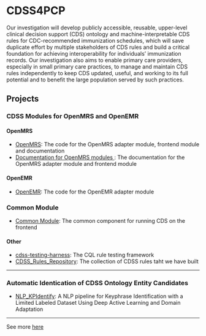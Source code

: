 # CDSS4PCP

Our investigation will develop publicly accessible, reusable, upper-level clinical decision support (CDS) ontology and machine-interpretable CDS rules for CDC-recommended immunization schedules, which will save duplicate effort by multiple stakeholders of CDS rules and build a critical foundation for achieving interoperability for individuals’ immunization records. Our investigation also aims to enable primary care providers, especially in small primary care practices, to manage and maintain CDS rules independently to keep CDS updated, useful, and working to its full potential and to benefit the large population served by such practices.






## Projects
### CDSS Modules for OpenMRS and OpenEMR
#### OpenMRS
- [OpenMRS](https://github.com/xjing16/EMR_EHR4CDSSPCP/tree/main/OpenMRS): The code for the OpenMRS adapter module, frontend module and documentation
- [Documentation for OpenMRS modules ](https://github.com/xjing16/EMR_EHR4CDSSPCP/tree/main/OpenMRS/docs/README.md): The documentation for the OpenMRS adapter module and frontend module 

#### OpenEMR
- [OpenEMR](https://github.com/xjing16/EMR_EHR4CDSSPCP/tree/main/OpenEMR): The code for the OpenEMR adapter module

### Common Module
- [Common Module](https://github.com/xjing16/EMR_EHR4CDSSPCP/tree/main/Common): The common component for running CDS on the frontend

#### Other
- [cdss-testing-harness](https://github.com/DrSmCraft/cdss-testing-harness.git): The CQL rule testing framework
- [CDSS_Rules_Repository](https://github.com/CDSS4PCP/CDSS_Rules_Repository): The collection of CDSS rules taht we have built

---
### Automatic Identication of CDSS Ontology Entity Candidates
- [NLP_KPIdentify](https://github.com/CDSS4PCP/NLP_KPIdentify): A NLP pipeline for Keyphrase Identification with a Limited Labeled Dataset Using Deep Active Learning and Domain Adaptation

---
See more [here](https://cdss4pcp.com/#/)
